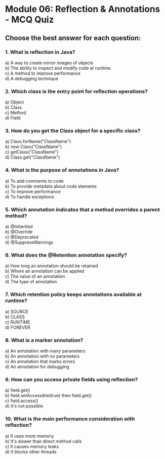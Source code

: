 # Module 06: Reflection & Annotations - MCQ Quiz

## Choose the best answer for each question:

### 1. What is reflection in Java?
a) A way to create mirror images of objects  
b) The ability to inspect and modify code at runtime  
c) A method to improve performance  
d) A debugging technique

### 2. Which class is the entry point for reflection operations?
a) Object  
b) Class  
c) Method  
d) Field

### 3. How do you get the Class object for a specific class?
a) Class.forName("ClassName")  
b) new Class("ClassName")  
c) getClass("ClassName")  
d) Class.get("ClassName")

### 4. What is the purpose of annotations in Java?
a) To add comments to code  
b) To provide metadata about code elements  
c) To improve performance  
d) To handle exceptions

### 5. Which annotation indicates that a method overrides a parent method?
a) @Inherited  
b) @Override  
c) @Deprecated  
d) @SuppressWarnings

### 6. What does the @Retention annotation specify?
a) How long an annotation should be retained  
b) Where an annotation can be applied  
c) The value of an annotation  
d) The type of annotation

### 7. Which retention policy keeps annotations available at runtime?
a) SOURCE  
b) CLASS  
c) RUNTIME  
d) FOREVER

### 8. What is a marker annotation?
a) An annotation with many parameters  
b) An annotation with no parameters  
c) An annotation that marks errors  
d) An annotation for debugging

### 9. How can you access private fields using reflection?
a) field.get()  
b) field.setAccessible(true) then field.get()  
c) field.access()  
d) It's not possible

### 10. What is the main performance consideration with reflection?
a) It uses more memory  
b) It's slower than direct method calls  
c) It causes memory leaks  
d) It blocks other threads

